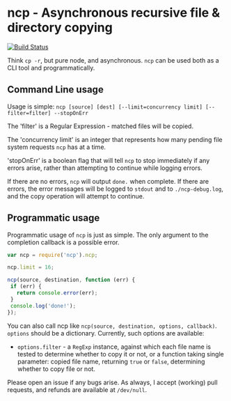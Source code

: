 # ncp - Asynchronous recursive file & directory copying

[![Build Status](https://secure.travis-ci.org/AvianFlu/ncp.png)](http://travis-ci.org/AvianFlu/ncp)

Think `cp -r`, but pure node, and asynchronous.  `ncp` can be used both as a CLI tool and programmatically.

## Command Line usage

Usage is simple: `ncp [source] [dest] [--limit=concurrency limit]
[--filter=filter] --stopOnErr`

The 'filter' is a Regular Expression - matched files will be copied.

The 'concurrency limit' is an integer that represents how many pending file system requests `ncp` has at a time.

'stopOnErr' is a boolean flag that will tell `ncp` to stop immediately if any
errors arise, rather than attempting to continue while logging errors.

If there are no errors, `ncp` will output `done.` when complete.  If there are errors, the error messages will be logged to `stdout` and to `./ncp-debug.log`, and the copy operation will attempt to continue.

## Programmatic usage

Programmatic usage of `ncp` is just as simple.  The only argument to the completion callback is a possible error.  

```javascript
var ncp = require('ncp').ncp;

ncp.limit = 16;

ncp(source, destination, function (err) {
 if (err) {
   return console.error(err);
 }
 console.log('done!');
});
```

You can also call ncp like `ncp(source, destination, options, callback)`. 
`options` should be a dictionary. Currently, such options are available:

  * `options.filter` - a `RegExp` instance, against which each file name is
  tested to determine whether to copy it or not, or a function taking single
  parameter: copied file name, returning `true` or `false`, determining
  whether to copy file or not.

Please open an issue if any bugs arise.  As always, I accept (working) pull requests, and refunds are available at `/dev/null`.
